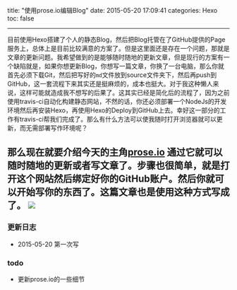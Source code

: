 title: "使用prose.io编辑Blog"
date: 2015-05-20 17:09:41
categories: Hexo
toc: false

---

目前使用Hexo搭建了个人的静态Blog，然后把Blog托管在了GitHub提供的Page服务上，总体上是目前比较满意的方案了。但是这里面还是存在一个问题，那就是文章的更新问题。我希望做到的是能够随时随地的更新文章，但是现行的方案有一个缺陷就是，如果你想更新Blog，你想写一篇文章，你换了一台电脑，那么你就首先必须下载Git，然后把写好的`md`文件放到source文件夹下，然后再push到GitHub，这一套流程下来其实还是挺麻烦的，成本也挺大。对于我这种懒人来说，这样可能就造成我不想写的后果了。这其实已经是简化后的流程了，因为之前使用travis-ci自动化构建静态网站，不然的话，你还必须部署一个NodeJs的开发环境然后再安装Hexo，再使用Hexo的Deploy到GitHub上去。幸好这一部分的工作有travis-ci帮我们完成了。那么有什么方法可以使我随时打开浏览器就可以更新，而无需部署写作环境呢？

那么现在就要介绍今天的主角[prose.io](http://prose.io/) 通过它就可以随时随地的更新或者写文章了。步骤也很简单，就是打开这个网站然后绑定好你的GitHub账户。然后你就可以开始写你的东西了。这篇文章也是使用这种方式写成了。
![](http://zhiyue.qiniudn.com/15-5-20/91201759.jpg)
---
### 更新日志

- 2015-05-20 第一次写


### todo

- 更新prose.io的一些细节


